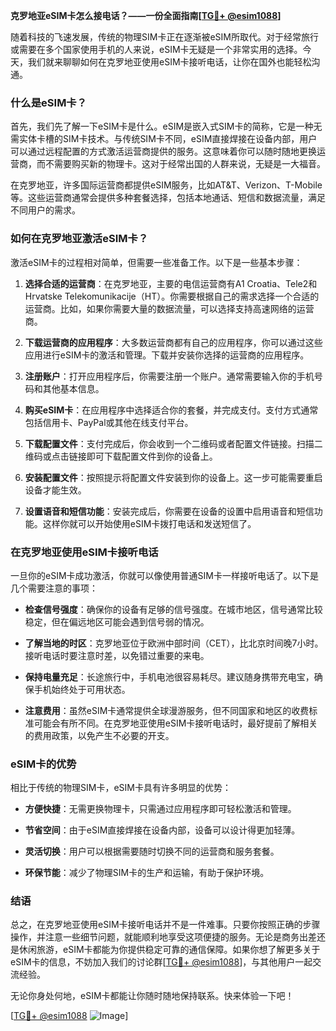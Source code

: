 **克罗地亚eSIM卡怎么接电话？——一份全面指南[[TG💪+ @esim1088](https://t.me/s/esim1088)]**

随着科技的飞速发展，传统的物理SIM卡正在逐渐被eSIM所取代。对于经常旅行或需要在多个国家使用手机的人来说，eSIM卡无疑是一个非常实用的选择。今天，我们就来聊聊如何在克罗地亚使用eSIM卡接听电话，让你在国外也能轻松沟通。

### 什么是eSIM卡？

首先，我们先了解一下eSIM卡是什么。eSIM是嵌入式SIM卡的简称，它是一种无需实体卡槽的SIM卡技术。与传统SIM卡不同，eSIM直接焊接在设备内部，用户可以通过远程配置的方式激活运营商提供的服务。这意味着你可以随时随地更换运营商，而不需要购买新的物理卡。这对于经常出国的人群来说，无疑是一大福音。

在克罗地亚，许多国际运营商都提供eSIM服务，比如AT&T、Verizon、T-Mobile等。这些运营商通常会提供多种套餐选择，包括本地通话、短信和数据流量，满足不同用户的需求。

### 如何在克罗地亚激活eSIM卡？

激活eSIM卡的过程相对简单，但需要一些准备工作。以下是一些基本步骤：

1. **选择合适的运营商**：在克罗地亚，主要的电信运营商有A1 Croatia、Tele2和Hrvatske Telekomunikacije（HT）。你需要根据自己的需求选择一个合适的运营商。比如，如果你需要大量的数据流量，可以选择支持高速网络的运营商。

2. **下载运营商的应用程序**：大多数运营商都有自己的应用程序，你可以通过这些应用进行eSIM卡的激活和管理。下载并安装你选择的运营商的应用程序。

3. **注册账户**：打开应用程序后，你需要注册一个账户。通常需要输入你的手机号码和其他基本信息。

4. **购买eSIM卡**：在应用程序中选择适合你的套餐，并完成支付。支付方式通常包括信用卡、PayPal或其他在线支付平台。

5. **下载配置文件**：支付完成后，你会收到一个二维码或者配置文件链接。扫描二维码或点击链接即可下载配置文件到你的设备上。

6. **安装配置文件**：按照提示将配置文件安装到你的设备上。这一步可能需要重启设备才能生效。

7. **设置语音和短信功能**：安装完成后，你需要在设备的设置中启用语音和短信功能。这样你就可以开始使用eSIM卡拨打电话和发送短信了。

### 在克罗地亚使用eSIM卡接听电话

一旦你的eSIM卡成功激活，你就可以像使用普通SIM卡一样接听电话了。以下是几个需要注意的事项：

- **检查信号强度**：确保你的设备有足够的信号强度。在城市地区，信号通常比较稳定，但在偏远地区可能会遇到信号弱的情况。
  
- **了解当地的时区**：克罗地亚位于欧洲中部时间（CET），比北京时间晚7小时。接听电话时要注意时差，以免错过重要的来电。

- **保持电量充足**：长途旅行中，手机电池很容易耗尽。建议随身携带充电宝，确保手机始终处于可用状态。

- **注意费用**：虽然eSIM卡通常提供全球漫游服务，但不同国家和地区的收费标准可能会有所不同。在克罗地亚使用eSIM卡接听电话时，最好提前了解相关的费用政策，以免产生不必要的开支。

### eSIM卡的优势

相比于传统的物理SIM卡，eSIM卡具有许多明显的优势：

- **方便快捷**：无需更换物理卡，只需通过应用程序即可轻松激活和管理。
  
- **节省空间**：由于eSIM直接焊接在设备内部，设备可以设计得更加轻薄。
  
- **灵活切换**：用户可以根据需要随时切换不同的运营商和服务套餐。
  
- **环保节能**：减少了物理SIM卡的生产和运输，有助于保护环境。

### 结语

总之，在克罗地亚使用eSIM卡接听电话并不是一件难事。只要你按照正确的步骤操作，并注意一些细节问题，就能顺利地享受这项便捷的服务。无论是商务出差还是休闲旅游，eSIM卡都能为你提供稳定可靠的通信保障。如果你想了解更多关于eSIM卡的信息，不妨加入我们的讨论群[[TG💪+ @esim1088](https://t.me/s/esim1088)]，与其他用户一起交流经验。

无论你身处何地，eSIM卡都能让你随时随地保持联系。快来体验一下吧！

[[TG💪+ @esim1088](https://t.me/s/esim1088) ![Image](https://i.postimg.cc/4NQfJmqS/Snipaste-2025-05-13-00-14-12.png)]